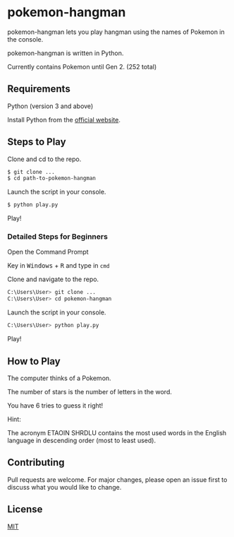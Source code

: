 # pokemon-hangman

pokemon-hangman lets you play hangman using the names of Pokemon in the console.

pokemon-hangman is written in Python.

Currently contains Pokemon until Gen 2. (252 total)

## Requirements

Python (version 3 and above)

Install Python from the [official website](https://www.python.org/downloads/).

## Steps to Play

Clone and cd to the repo.

```bash
$ git clone ...
$ cd path-to-pokemon-hangman
```

Launch the script in your console.

```bash
$ python play.py
```

Play!

### Detailed Steps for Beginners

Open the Command Prompt

Key in <kbd>Windows</kbd> + <kbd>R</kbd> and type in `cmd`

Clone and navigate to the repo.
```bash
C:\Users\User> git clone ...
C:\Users\User> cd pokemon-hangman
```

Launch the script in your console.
```bash
C:\Users\User> python play.py
```

Play!

## How to Play

The computer thinks of a Pokemon.

The number of stars is the number of letters in the word.

You have 6 tries to guess it right!

Hint: 

The acronym ETAOIN SHRDLU contains the most used words in the English language in descending order (most to least used). 

## Contributing
Pull requests are welcome. For major changes, please open an issue first to discuss what you would like to change.

## License
[MIT](https://choosealicense.com/licenses/mit/)